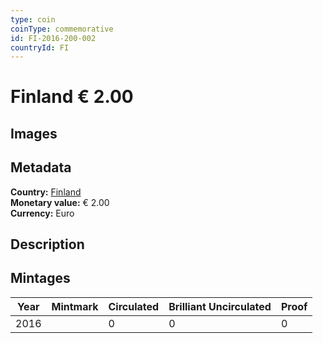 ```yaml
---
type: coin
coinType: commemorative
id: FI-2016-200-002
countryId: FI
---
```


# Finland € 2.00

## Images


## Metadata

**Country:** [Finland](../../Countries/Finland/index.md)\
**Monetary value:** € 2.00\
**Currency:** Euro

## Description


## Mintages

| Year | Mintmark | Circulated | Brilliant Uncirculated | Proof |
| ---- | -------- | ---------- | ---------------------- | ----- |
| 2016 |  | 0| 0 | 0 |
